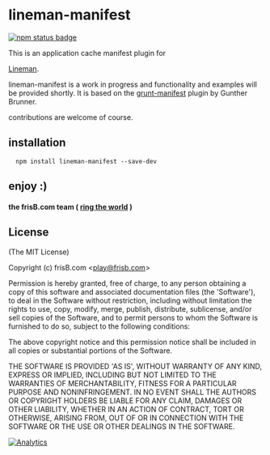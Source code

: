 lineman-manifest
===

[![npm status badge](https://nodei.co/npm/lineman-manifest.png?stars=true&downloads=true)](https://nodei.co/npm/lineman-manifest/)

This is an application cache manifest plugin for

[Lineman](http://linemanjs.com).

lineman-manifest is a work in progress and functionality and examples will be provided shortly.
It is based on the [grunt-manifest](https://github.com/gunta/grunt-manifest) plugin by Gunther Brunner.

contributions are welcome of course.

## installation

```
  npm install lineman-manifest --save-dev
```

## enjoy :)

#### the frisB.com team ( [ring the world](http://www.frisb.com "frisB.com") )


## License

(The MIT License)

Copyright (c) frisB.com &lt;play@frisb.com&gt;

Permission is hereby granted, free of charge, to any person obtaining
a copy of this software and associated documentation files (the
'Software'), to deal in the Software without restriction, including
without limitation the rights to use, copy, modify, merge, publish,
distribute, sublicense, and/or sell copies of the Software, and to
permit persons to whom the Software is furnished to do so, subject to
the following conditions:

The above copyright notice and this permission notice shall be
included in all copies or substantial portions of the Software.

THE SOFTWARE IS PROVIDED 'AS IS', WITHOUT WARRANTY OF ANY KIND,
EXPRESS OR IMPLIED, INCLUDING BUT NOT LIMITED TO THE WARRANTIES OF
MERCHANTABILITY, FITNESS FOR A PARTICULAR PURPOSE AND NONINFRINGEMENT.
IN NO EVENT SHALL THE AUTHORS OR COPYRIGHT HOLDERS BE LIABLE FOR ANY
CLAIM, DAMAGES OR OTHER LIABILITY, WHETHER IN AN ACTION OF CONTRACT,
TORT OR OTHERWISE, ARISING FROM, OUT OF OR IN CONNECTION WITH THE
SOFTWARE OR THE USE OR OTHER DEALINGS IN THE SOFTWARE.

[![Analytics](https://ga-beacon.appspot.com/UA-40562957-2/lineman-manifest/readme)](https://github.com/igrigorik/ga-beacon)
